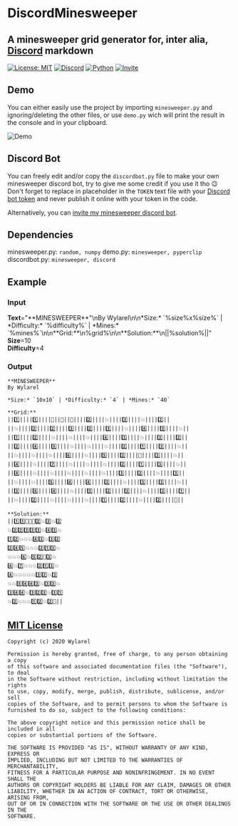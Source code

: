 # DiscordMinesweeper
## A minesweeper grid generator for, inter alia, [Discord](https://discord.com/) markdown
[![License: MIT](https://img.shields.io/badge/License-MIT-green.svg)](https://wylarel.com/mit/)
[![Discord](https://img.shields.io/badge/Chat-Discord-blue)](https://discord.gg/7qvmeh2)
[![Python](https://img.shields.io/badge/Made%20with-Python-orange)](https://www.python.org/)
[![Invite](https://img.shields.io/badge/Discord%20bot-Invite-orange)](https://discord.com/oauth2/authorize?client_id=725682323449839737&permissions=8&scope=bot)

## Demo
You can either easily use the project by importing `minesweeper.py` and ignoring/deleting the other files, or use `demo.py` wich will print the result in the console and in your clipboard.
  
![Demo](https://file.wylarel.com/discordminesweeper.gif)

## Discord Bot
You can freely edit and/or copy the `discordbot.py` file to make your own minesweeper discord bot, try to give me some credit if you use it tho :wink:
Don't forget to replace in placeholder in the `TOKEN` text file with your [Discord bot token](https://discord.com/developers/applications) and never publish it online with your token in the code.

Alternatively, you can [invite my minesweeper discord bot](https://discord.com/oauth2/authorize?client_id=725682323449839737&permissions=8&scope=bot).

## Dependencies
minesweeper.py: `random, numpy`
demo.py: `minesweeper, pyperclip`
discordbot.py: `minesweeper, discord`

## Example
### Input  
**Text**="\*\*MINESWEEPER\*\*"\nBy Wylarel\n\n\*Size:\* \`%size%x%size%\` | \*Difficulty:\* \`%difficulty%\` | \*Mines:\* \`%mines%\`\n\n\*\*Grid:\*\*\n%grid%\n\n\*\*Solution:\*\*\n||%solution%||"  
**Size**=10  
**Difficulty**=4  
### Output
```
**MINESWEEPER**
By Wylarel

*Size:* `10x10` | *Difficulty:* `4` | *Mines:* `40`

**Grid:**
||1️⃣||||1️⃣||||🔳||🔳||🔳||||2️⃣||||💥||||3️⃣||||💥||||2️⃣||
||💥||||2️⃣||||2️⃣||||3️⃣||||2️⃣||||3️⃣||||💥||||4️⃣||||3️⃣||||💥||
||1️⃣||||2️⃣||||💥||||💥||||💥||||4️⃣||||3️⃣||||💥||||3️⃣||||2️⃣||
||2️⃣||||4️⃣||||5️⃣||||💥||||💥||||💥||||2️⃣||||1️⃣||||3️⃣||||💥||
||💥||||💥||||💥||||6️⃣||||💥||||5️⃣||||2️⃣||||🔳||||3️⃣||||💥||
||4️⃣||||💥||||7️⃣||||💥||||💥||||💥||||2️⃣||||1️⃣||||3️⃣||||💥||
||4️⃣||||💥||||💥||||💥||||💥||||💥||||3️⃣||||2️⃣||||💥||||3️⃣||
||💥||||💥||||5️⃣||||4️⃣||||4️⃣||||3️⃣||||💥||||3️⃣||||3️⃣||||💥||
||3️⃣||||4️⃣||||4️⃣||||💥||||3️⃣||||2️⃣||||3️⃣||||💥||||3️⃣||||1️⃣||
||💥||||2️⃣||||💥||||💥||||💥||||1️⃣||||2️⃣||||💥||||2️⃣||||🔳||

**Solution:**
||1️⃣1️⃣🔳🔳🔳2️⃣💥3️⃣💥2️⃣
💥2️⃣2️⃣3️⃣2️⃣3️⃣💥4️⃣3️⃣💥
1️⃣2️⃣💥💥💥4️⃣3️⃣💥3️⃣2️⃣
2️⃣4️⃣5️⃣💥💥💥2️⃣1️⃣3️⃣💥
💥💥💥6️⃣💥5️⃣2️⃣🔳3️⃣💥
4️⃣💥7️⃣💥💥💥2️⃣1️⃣3️⃣💥
4️⃣💥💥💥💥💥3️⃣2️⃣💥3️⃣
💥💥5️⃣4️⃣4️⃣3️⃣💥3️⃣3️⃣💥
3️⃣4️⃣4️⃣💥3️⃣2️⃣3️⃣💥3️⃣1️⃣
💥2️⃣💥💥💥1️⃣2️⃣💥2️⃣🔳||
```

## [MIT License](https://wylarel.com/mit/)
```
Copyright (c) 2020 Wylarel

Permission is hereby granted, free of charge, to any person obtaining a copy
of this software and associated documentation files (the "Software"), to deal
in the Software without restriction, including without limitation the rights
to use, copy, modify, merge, publish, distribute, sublicense, and/or sell
copies of the Software, and to permit persons to whom the Software is
furnished to do so, subject to the following conditions:

The above copyright notice and this permission notice shall be included in all
copies or substantial portions of the Software.

THE SOFTWARE IS PROVIDED "AS IS", WITHOUT WARRANTY OF ANY KIND, EXPRESS OR
IMPLIED, INCLUDING BUT NOT LIMITED TO THE WARRANTIES OF MERCHANTABILITY,
FITNESS FOR A PARTICULAR PURPOSE AND NONINFRINGEMENT. IN NO EVENT SHALL THE
AUTHORS OR COPYRIGHT HOLDERS BE LIABLE FOR ANY CLAIM, DAMAGES OR OTHER
LIABILITY, WHETHER IN AN ACTION OF CONTRACT, TORT OR OTHERWISE, ARISING FROM,
OUT OF OR IN CONNECTION WITH THE SOFTWARE OR THE USE OR OTHER DEALINGS IN THE
SOFTWARE.
```
